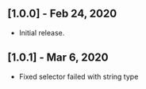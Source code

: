 ## [1.0.0] - Feb 24, 2020

* Initial release.

## [1.0.1] - Mar 6, 2020
* Fixed selector failed with string type
